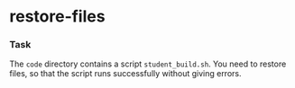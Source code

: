 # restore-files

### Task

The `code` directory contains a script `student_build.sh`. You need to restore files, so that the script runs successfully without giving errors.
